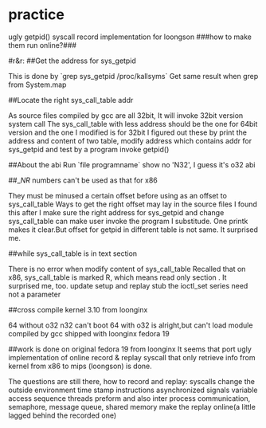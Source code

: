 # practice
ugly getpid() syscall record implementation
for loongson
###how to make them run online?###


#r&r:
##Get the address for sys_getpid
<p>This is done by `grep sys_getpid /proc/kallsyms`
Get same result when grep from System.map
</p>

##Locate the right sys_call_table addr 
<p>
As source files compiled by gcc are all 32bit, It will invoke 32bit version system call
The sys_call_table with less address should be the one for 64bit version
and the one I modified is for 32bit
I figured out these by print the address and content of two table, modify address which contains addr for sys_getpid
and test by a program invoke getpid()
</p>
##About the abi
Run `file programname` show no 'N32', I guess it's o32 abi

##__NR_ numbers can't be used as that for x86
<p>They must be minused a certain offset before using as an offset to sys_call_table
Ways to get the right offset may lay in the source files
I found this after I make sure the right address for sys_getpid and change sys_call_table can make user invoke the program I substitude.
One printk makes it clear.But offset for getpid in different table is not same. It surprised me.
</p>
##while sys_call_table is in text section 
<p>There is no error when modify content of sys_call_table
Recalled that on x86, sys_call_table is marked R, which means read only section .
It surprised me, too.
update setup and replay stub
the ioctl_set series need not a parameter
</p>

##cross compile kernel 3.10 from loonginx
<p>64 without o32 n32 can't boot
64 with o32 is alright,but can't load module compiled by gcc shipped with loonginx fedora 19
</p>
##work is done on original fedora 19 from loonginx
It seems that port ugly implementation of online record & replay syscall that only retrieve info from kernel from x86 to mips (loongson) is done.

<p>The questions are still there, how to record and replay:
syscalls change the outside environment
time stamp instructions
asynchronized signals
variable access sequence threads preform
and also inter process communication, semaphore, message queue, shared memory
make the replay online(a little lagged behind the recorded one)
</p>

